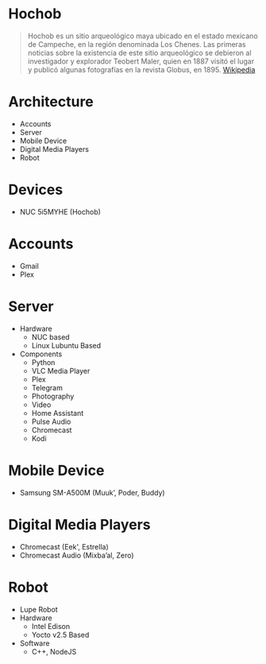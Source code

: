 # Hochob

> Hochob es un sitio arqueológico maya ubicado en el estado mexicano de Campeche, en la región denominada Los Chenes. Las primeras noticias sobre la existencia de este sitio arqueológico se debieron al investigador y explorador Teobert Maler, quien en 1887 visitó el lugar y publicó algunas fotografías en la revista Globus, en 1895. [Wikipedia](https://es.wikipedia.org/wiki/Hochob)

# Architecture

- Accounts
- Server
- Mobile Device
- Digital Media Players
- Robot

# Devices

- NUC 5i5MYHE (Hochob)


# Accounts

- Gmail
- Plex

# Server

- Hardware
  - NUC based
  - Linux Lubuntu Based
- Components
  - Python
  - VLC Media Player
  - Plex
  - Telegram
  - Photography
  - Video
  - Home Assistant
  - Pulse Audio
  - Chromecast
  - Kodi

# Mobile Device

- Samsung SM-A500M (Muuk’, Poder, Buddy)

# Digital Media Players

- Chromecast (Eek', Estrella)
- Chromecast Audio (Mixba’al, Zero)

# Robot

- Lupe Robot
- Hardware
  - Intel Edison
  - Yocto v2.5 Based
- Software
  - C++, NodeJS
